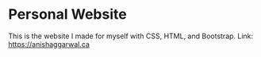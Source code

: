 # Personal Website
This is the website I made for myself with CSS, HTML, and Bootstrap. Link: https://anishaggarwal.ca
